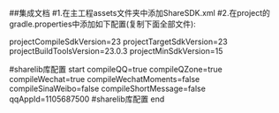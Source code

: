 ##集成文档
#1.在主工程assets文件夹中添加ShareSDK.xml
#2.在project的gradle.properties中添加如下配置(复制下面全部文件):

projectCompileSdkVersion=23
projectTargetSdkVersion=23
projectBuildToolsVersion=23.0.3
projectMinSdkVersion=15

#sharelib库配置 start
compileQQ=true
compileQZone=true
compileWechat=true
compileWechatMoments=false
compileSinaWeibo=false
compileShortMessage=false
qqAppId=1105687500
#sharelib库配置 end
